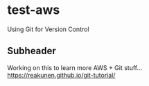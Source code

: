 # test-aws
Using Git for Version Control 
## Subheader 

Working on this to learn more AWS + Git stuff...
https://reakunen.github.io/git-tutorial/
